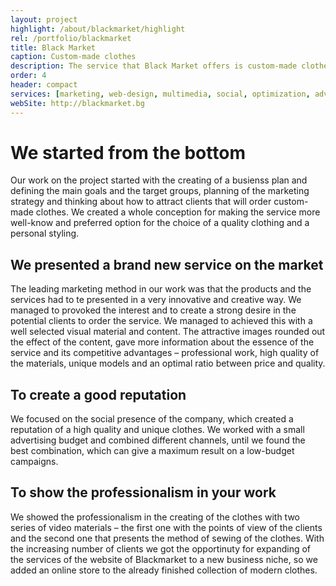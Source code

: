 ```yaml
---
layout: project
highlight: /about/blackmarket/highlight
rel: /portfolio/blackmarket
title: Black Market
caption: Custom-made clothes
description: The service that Black Market offers is custom-made clothes in a classical design, combined with a modern trends, focusing on the personal styling to become an essential part of your permanent style.
order: 4
header: compact
services: [marketing, web-design, multimedia, social, optimization, advertising, analysis]
webSite: http://blackmarket.bg
---
```

# We started from the bottom
Our work on the project started with the creating of a busienss plan and defining the main goals and the target groups, planning of the marketing strategy and thinking about how to attract clients that will order custom-made clothes. We created a whole conception for making the service more well-know and preferred option for the choice of a quality clothing and a personal styling.

## We presented a brand new service on the market
The leading marketing method in our work was that the products and the services had to te presented in a very innovative and creative way. We managed to provoked the interest and to create a strong desire in the potential clients to order the service. We managed to achieved this with a well selected visual material and content. The attractive images rounded out the effect of the content, gave more information about the essence of the service and its competitive advantages – professional work, high quality of the materials, unique models and an optimal ratio between price and quality.

## To create a good reputation
We focused on the social presence of the company, which created a reputation of a high quality and unique clothes. We worked with a small advertising budget and combined different channels, until we found the best combination, which can give a maximum result on a low-budget campaigns.

## To show the professionalism in your work
We showed the professionalism in the creating of the clothes with two series of video materials – the first one with the points of view of the clients and the second one that presents the method of sewing of the clothes. With the increasing number of clients we got the opportinuty for expanding of the services of the website of Blackmarket to a new business niche, so we added an online store to the already finished collection of modern clothes. 
